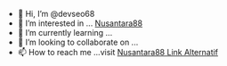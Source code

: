 - 👋 Hi, I’m @devseo68
- 👀 I’m interested in ... <a href="https://www.nusa175.com">Nusantara88</a>
- 🌱 I’m currently learning ...
- 💞️ I’m looking to collaborate on ... 
- 📫 How to reach me ...visit  <a href="https://tinyurl.com/nusan88a">Nusantara88 Link Alternatif</a>
<!---
devseo68/devseo68 is a ✨ special ✨ repository because its `README.md` (this file) appears on your GitHub profile.
You can click the Preview link to take a look at your changes.
--->
